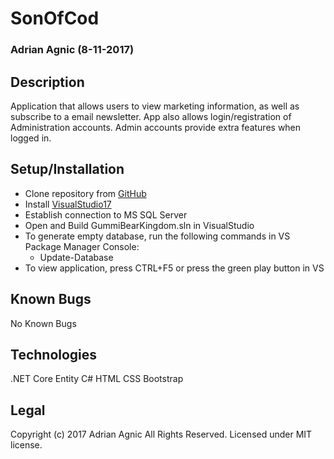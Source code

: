 ﻿# SonOfCod
### Adrian Agnic (8-11-2017)

## Description
Application that allows users to view marketing information, as well as subscribe to a email newsletter. App also allows login/registration of Administration accounts. Admin accounts provide extra features when logged in.

## Setup/Installation
* Clone repository from <a href="https://github.com/ajagnic/GummiBearKingdom">GitHub</a>
* Install <a href="https://www.visualstudio.com/downloads/">VisualStudio17</a>
* Establish connection to MS SQL Server
* Open and Build GummiBearKingdom.sln in VisualStudio
* To generate empty database, run the following commands in VS Package Manager Console:
	* Update-Database
* To view application, press CTRL+F5 or press the green play button in VS


## Known Bugs
No Known Bugs

## Technologies
.NET Core
Entity
C#
HTML
CSS
Bootstrap

## Legal
Copyright (c) 2017 Adrian Agnic All Rights Reserved.
Licensed under MIT license.